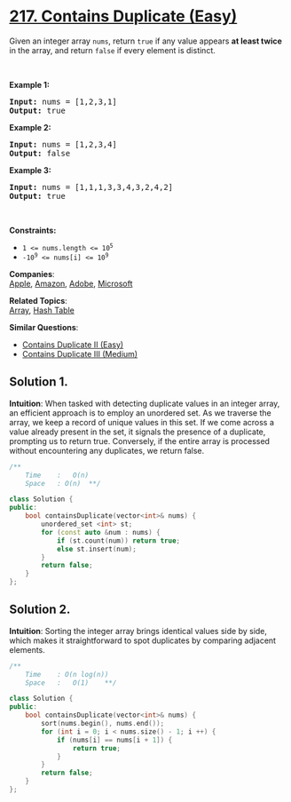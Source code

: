 # [217. Contains Duplicate (Easy)](https://leetcode.com/problems/contains-duplicate/)

<p>Given an integer array <code>nums</code>, return <code>true</code> if any value appears <strong>at least twice</strong> in the array, and return <code>false</code> if every element is distinct.</p>

<p>&nbsp;</p>
<p><strong>Example 1:</strong></p>
<pre><strong>Input:</strong> nums = [1,2,3,1]
<strong>Output:</strong> true
</pre><p><strong>Example 2:</strong></p>
<pre><strong>Input:</strong> nums = [1,2,3,4]
<strong>Output:</strong> false
</pre><p><strong>Example 3:</strong></p>
<pre><strong>Input:</strong> nums = [1,1,1,3,3,4,3,2,4,2]
<strong>Output:</strong> true
</pre>
<p>&nbsp;</p>
<p><strong>Constraints:</strong></p>

<ul>
	<li><code>1 &lt;= nums.length &lt;= 10<sup>5</sup></code></li>
	<li><code>-10<sup>9</sup> &lt;= nums[i] &lt;= 10<sup>9</sup></code></li>
</ul>


**Companies**:  
[Apple](https://leetcode.com/company/apple), [Amazon](https://leetcode.com/company/amazon), [Adobe](https://leetcode.com/company/adobe), [Microsoft](https://leetcode.com/company/microsoft)

**Related Topics**:  
[Array](https://leetcode.com/tag/array/), [Hash Table](https://leetcode.com/tag/hash-table/)

**Similar Questions**:
* [Contains Duplicate II (Easy)](https://leetcode.com/problems/contains-duplicate-ii/)
* [Contains Duplicate III (Medium)](https://leetcode.com/problems/contains-duplicate-iii/)

## Solution 1.
**Intuition**: When tasked with detecting duplicate values in an integer array, an efficient approach is to employ an unordered set. As we traverse the array, we keep a record of unique values in this set. If we come across a value already present in the set, it signals the presence of a duplicate, prompting us to return true. Conversely, if the entire array is processed without encountering any duplicates, we return false.
```cpp
/**
	Time	:	O(n)
	Space	: O(n)	**/

class Solution {
public:
    bool containsDuplicate(vector<int>& nums) {
        unordered_set <int> st;
        for (const auto &num : nums) {
            if (st.count(num)) return true;
            else st.insert(num);
        }
        return false;
    }
};
```


## Solution 2.
**Intuition**: Sorting the integer array brings identical values side by side, which makes it straightforward to spot duplicates by comparing adjacent elements.
```cpp
/**
	Time	: O(n log(n))
	Space	:	O(1)	**/

class Solution {
public:
    bool containsDuplicate(vector<int>& nums) {
        sort(nums.begin(), nums.end());
        for (int i = 0; i < nums.size() - 1; i ++) {
            if (nums[i] == nums[i + 1]) {
                return true;
            }
        }
        return false;
    }
};
```

